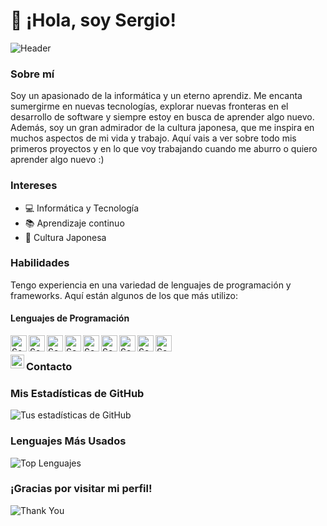 # 👋 ¡Hola, soy Sergio!

![Header](https://static.wixstatic.com/media/6a4894_2594b42e178642ffa2a2cb1a8061016d~mv2.gif) <!-- Cambia esto por la URL de tu imagen de cabecera -->

### Sobre mí
Soy un apasionado de la informática y un eterno aprendiz. Me encanta sumergirme en nuevas tecnologías, explorar nuevas fronteras en el desarrollo de software y siempre estoy en busca de aprender algo nuevo. Además, soy un gran admirador de la cultura japonesa, que me inspira en muchos aspectos de mi vida y trabajo. Aquí vais a ver sobre todo mis primeros proyectos y en lo que voy trabajando cuando me aburro o quiero aprender algo nuevo :)

### Intereses
- 💻 Informática y Tecnología
- 📚 Aprendizaje continuo
- 🌸 Cultura Japonesa

### Habilidades
Tengo experiencia en una variedad de lenguajes de programación y frameworks. Aquí están algunos de los que más utilizo:

#### Lenguajes de Programación

<img align="left" alt="Sergio | Php" width="26px" src="https://icon2.cleanpng.com/20180723/zyu/kisspng-logo-php-computer-icons-postgresql-logo-5b559bb3517853.6408271315323370753337.jpg" />
<img align="left" alt="Sergio | Symfony" width="26px" src="https://symfony.com/logos/symfony_white_02.png"/>
<img align="left" alt="Sergio | Spring" width="26px" src="https://e7.pngegg.com/pngimages/931/804/png-clipart-spring-framework-software-framework-java-application-framework-web-framework-java-leaf-text-thumbnail.png"/>
<img align="left" alt="Sergio | React" width="26px" src="https://cdn.freebiesupply.com/logos/large/2x/react-1-logo-png-transparent.png" />
<img align="left" alt="Sergio | Javascript" width="26px" src="https://upload.wikimedia.org/wikipedia/commons/thumb/6/6a/JavaScript-logo.png/768px-JavaScript-logo.png" />
<img align="left" alt="Sergio | Java" width="26px" src="https://cdn-icons-png.flaticon.com/512/226/226777.png"/>
<img align="left" alt="Sergio | Python" width="26px" src="https://upload.wikimedia.org/wikipedia/commons/thumb/c/c3/Python-logo-notext.svg/1869px-Python-logo-notext.svg.png"/>
<img align="left" alt="Sergio | SQL" width="26px" src="https://lineadecodigo.com/wp-content/uploads/2014/04/sql-e1633736325758.png"/>
<img align="left" alt="Sergio | Postgres" width="26px" src="https://p7.hiclipart.com/preview/396/90/545/postgresql-database-logo-computer-icons-replication-software-developer.jpg" />


<br/>



[<img align="left" alt="Sergio | LinkedIn" width="22px" src="https://cdn-icons-png.flaticon.com/512/174/174857.png" />][linkedin]

### Contacto
[linkedin]: https://www.linkedin.com/in/sergio-jimenez-guzman-210362267/

### Mis Estadísticas de GitHub

![Tus estadísticas de GitHub](https://github-readme-stats.vercel.app/api?username=sergionoodle&show_icons=true&theme=radical)

### Lenguajes Más Usados

![Top Lenguajes](https://github-readme-stats.vercel.app/api/top-langs/?username=sergionoodle&layout=compact&theme=radical)

### ¡Gracias por visitar mi perfil!
![Thank You](https://media0.giphy.com/media/v1.Y2lkPTc5MGI3NjExMmdzanZjb240Zzg1b2psZzU5aTVqb21vNmR0cjJ6YmNuMmFtc252MyZlcD12MV9pbnRlcm5hbF9naWZfYnlfaWQmY3Q9Zw/cA0TiRmuetO1szgShj/giphy.gif)

